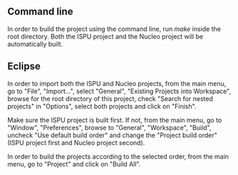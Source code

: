 ## Command line

In order to build the project using the command line, run *make* inside the root directory. Both the ISPU project and the Nucleo project will be automatically built.

## Eclipse

In order to import both the ISPU and Nucleo projects, from the main menu, go to "File", "Import...", select "General", "Existing Projects into Workspace", browse for the root directory of this project, check "Search for nested projects" in "Options", select both projects and click on "Finish".

Make sure the ISPU project is built first. If not, from the main menu, go to "Window", "Preferences", browse to "General", "Workspace", "Build", uncheck "Use default build order" and change the "Project build order" (ISPU project first and Nucleo project second).

In order to build the projects according to the selected order, from the main menu, go to "Project" and click on "Build All".

